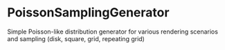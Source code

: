 PoissonSamplingGenerator
========================

Simple Poisson-like distribution generator for various rendering scenarios and sampling (disk, square, grid, repeating grid)

